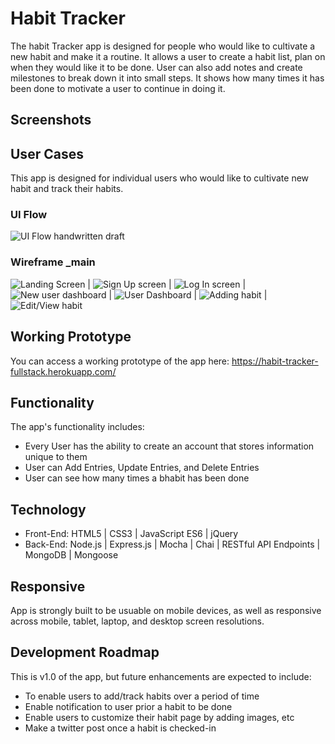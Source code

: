 # Habit Tracker
The habit Tracker app is designed for people who would like to cultivate a new habit and make it a routine. It allows a user to create a habit list, plan on when they would like it to be done. User can also add notes and create  milestones to break down it into small steps. It shows how many times it has been done to motivate a user to continue in doing it.

## Screenshots

## User Cases
This app is designed for individual users who would like to cultivate new habit and track their habits.

### UI Flow
![UI Flow handwritten draft](https://github.com/mukthaK/habit-tracking-full-stack-capstone/blob/master/images/wireframe/ui-flow-alt.jpg)

### Wireframe _main
![Landing Screen](https://github.com/mukthaK/habit-tracking-full-stack-capstone/blob/master/images/wireframe/landing-screen.jpg "Landing screen") | ![Sign Up screen](https://github.com/mukthaK/habit-tracking-full-stack-capstone/blob/master/images/wireframe/signup.jpg "Sign Up screen") | ![Log In screen](https://github.com/mukthaK/habit-tracking-full-stack-capstone/blob/master/images/wireframe/login.jpg "Log In screen") | ![New user dashboard](https://github.com/mukthaK/habit-tracking-full-stack-capstone/blob/master/images/wireframe/new-user-dashboard.jpg "New user dashboard") | ![User Dashboard](https://github.com/mukthaK/habit-tracking-full-stack-capstone/blob/master/images/wireframe/user-dashboard.jpg "User Dashboard") | ![Adding habit](https://github.com/mukthaK/habit-tracking-full-stack-capstone/blob/master/images/wireframe/add-new-habit.jpg "Adding Habit") | ![Edit/View habit](https://github.com/mukthaK/habit-tracking-full-stack-capstone/blob/master/images/wireframe/view-habit.jpg "Edit/View habit")

## Working Prototype
You can access a working prototype of the app here: https://habit-tracker-fullstack.herokuapp.com/

## Functionality
The app's functionality includes:
* Every User has the ability to create an account that stores information unique to them
* User can Add Entries, Update Entries, and Delete Entries
* User can see how many times a bhabit has been done

## Technology
* Front-End: HTML5 | CSS3 | JavaScript ES6 | jQuery
* Back-End: Node.js | Express.js | Mocha | Chai | RESTful API Endpoints | MongoDB | Mongoose

## Responsive
App is strongly built to be usuable on mobile devices, as well as responsive across mobile, tablet, laptop, and desktop screen resolutions.

## Development Roadmap
This is v1.0 of the app, but future enhancements are expected to include:
* To enable users to add/track habits over a period of time
* Enable notification to user prior a habit to be done
* Enable users to customize their habit page by adding images, etc
* Make a twitter post once a habit is checked-in
